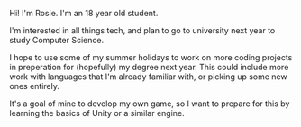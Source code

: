 Hi! I'm Rosie. I'm an 18 year old student.

I'm interested in all things tech, and plan to go to university next year to study Computer Science.

I hope to use some of my summer holidays to work on more coding projects in preperation for (hopefully) my degree next year. This could include more work with languages that I'm already familiar with, or picking up some new ones entirely.

It's a goal of mine to develop my own game, so I want to prepare for this by learning the basics of Unity or a similar engine.
